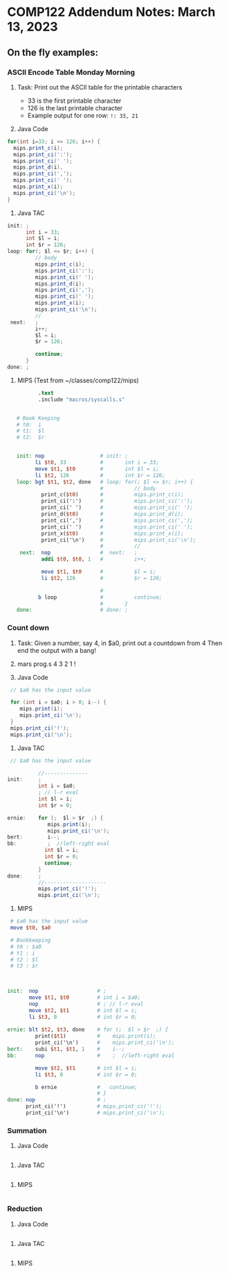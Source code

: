 # COMP122 Addendum Notes: March 13, 2023

## On the fly examples:

### ASCII Encode Table Monday Morning

  1. Task:
     Print out the ASCII table for the printable characters
       - 33 is the first printable character
       - 126 is the last printable character
       - Example output for one row:   `!: 33, 21`

  1. Java Code

  ```java
  for(int i=33; i <= 126; i++) {
    mips.print_c(i);
    mips.print_ci(':');
    mips.print_ci(' ');
    mips.print_d(i),
    mips.print_ci(',');
    mips.print_ci(' ');
    mips.print_x(i);
    mips.print_ci('\n');
  }
  ```

  1. Java TAC
  ```java tac
  init: ;
        int i = 33;
        int $l = i;  
        int $r = 126;
  loop: for(; $l <= $r; i++) {
           // body
           mips.print_c(i);
           mips.print_ci(':');
           mips.print_ci(' ');
           mips.print_d(i);
           mips.print_ci(',');
           mips.print_ci(' ');
           mips.print_x(i);
           mips.print_ci('\n');
           //
   next:   ;
           i++;
           $l = i;  
           $r = 126;

           continue;
        }
  done: ;
  ```

  1. MIPS (Test from ~/classes/comp122/mips)
  ```mips
            .text
            .include "macros/syscalls.s"


     # Book Keeping
     # t0:  i
     # t1:  $l
     # t2:  $r


     init: nop                  # init: ;
           li $t0, 33           #       int i = 33;
           move $t1, $t0        #       int $l = i;  
           li $t2, 126          #       int $r = 126;
     loop: bgt $t1, $t2, done   # loop: for(; $l <= $r; i++) {
                                #          // body
             print_c($t0)       #          mips.print_c(i);
             print_ci(':')      #          mips.print_ci(':');
             print_ci(' ')      #          mips.print_ci(' ');
             print_d($t0)       #          mips.print_d(i);
             print_ci(',')      #          mips.print_ci(',');
             print_ci(' ')      #          mips.print_ci(' ');
             print_x($t0)       #          mips.print_x(i);
             print_ci('\n')     #          mips.print_ci('\n');
                                #          //
      next:  nop                #  next:   ;
             addi $t0, $t0, 1   #          i++;

             move $t1, $t0      #          $l = i;  
             li $t2, 126        #          $r = 126;                                

                                # 
            b loop              #          continue;
                                #       }
     done:                      # done: ;


  ```

  

### Count down
  1. Task:
     Given a number, say 4, in $a0, print out a countdown from 4
     Then end the output with a bang!
  1. mars prog.s
     4
     3
     2
     1
     !

  1. Java Code
  ```java
   // $a0 has the input value

   for (int i = $a0; i > 0; i--) {
      mips.print(i);
      mips.print_ci('\n');
   }
   mips.print_ci('!');
   mips.print_ci('\n');

  ```

  1. Java TAC
  ```java tac
   // $a0 has the input value

            //--------------
  init:     ;
            int i = $a0;
            ; // l-r eval
            int $l = i;
            int $r = 0;

  ernie:    for (;  $l > $r  ;) {
               mips.print(i);
               mips.print_ci('\n');
  bert:        i--;
  bb:          ;  //left-right eval
              int $l = i;
              int $r = 0;
              continue;
            }
  done:     ;
            //--------------------
            mips.print_ci('!');
            mips.print_ci('\n');

  ```

  1. MIPS
  ```mips
   # $a0 has the input value
   move $t0, $a0

   # Bookkeeping
   # t0 : $a0
   # t1 : i
   # t2 : $l
   # t3 : $r


                          
  init:  nop                   # ;
         move $t1, $t0         # int i = $a0;
         nop                   # ; // l-r eval
         move $t2, $t1         # int $l = i;
         li $t3, 0             # int $r = 0;
     
  ernie: blt $t2, $t3, done    # for (;  $l > $r  ;) {
           print($t1)          #    mips.print(i);
           print_ci('\n')      #    mips.print_ci('\n');
  bert:    subi $t1, $t1, 1    #    i--;
  bb:      nop                 #    ;  //left-right eval

           move $t2, $t1       # int $l = i;
           li $t3, 0           # int $r = 0;

           b ernie             #   continue;
                               # }
  done: nop                    # ;
        print_ci('!')          # mips.print_ci('!');
        print_ci('\n')         # mips.print_ci('\n');

  ```

  

### Summation
  1. Java Code
  ```java
  ```

  1. Java TAC
  ```java tac
  ```

  1. MIPS
  ```mips
  ```

### Reduction
  1. Java Code
  ```java
  ```

  1. Java TAC
  ```java tac
  ```

  1. MIPS
  ```mips
  ```



